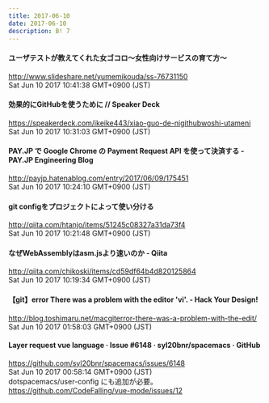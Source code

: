```yaml
---
title: 2017-06-10
date: 2017-06-10
description: B! 7
---
```


#### ユーザテストが教えてくれた女ゴコロ〜女性向けサービスの育て方〜
http://www.slideshare.net/yumemikouda/ss-76731150<br>
Sat Jun 10 2017 10:41:38 GMT+0900 (JST)<br>


#### 効果的にGitHubを使うために // Speaker Deck
https://speakerdeck.com/ikeike443/xiao-guo-de-nigithubwoshi-utameni<br>
Sat Jun 10 2017 10:31:03 GMT+0900 (JST)<br>


#### PAY.JP で Google Chrome の Payment Request API を使って決済する - PAY.JP Engineering Blog
http://payjp.hatenablog.com/entry/2017/06/09/175451<br>
Sat Jun 10 2017 10:24:10 GMT+0900 (JST)<br>


#### git configをプロジェクトによって使い分ける
http://qiita.com/htanjo/items/51245c08327a31da73f4<br>
Sat Jun 10 2017 10:21:48 GMT+0900 (JST)<br>


#### なぜWebAssemblyはasm.jsより速いのか - Qiita
http://qiita.com/chikoski/items/cd59df64b4d820125864<br>
Sat Jun 10 2017 10:19:34 GMT+0900 (JST)<br>


#### 【git】error There was a problem with the editor 'vi'. - Hack Your Design!
http://blog.toshimaru.net/macgiterror-there-was-a-problem-with-the-edit/<br>
Sat Jun 10 2017 01:58:03 GMT+0900 (JST)<br>


#### Layer request vue language · Issue #6148 · syl20bnr/spacemacs · GitHub
https://github.com/syl20bnr/spacemacs/issues/6148<br>
Sat Jun 10 2017 00:58:14 GMT+0900 (JST)<br>
dotspacemacs/user-config にも追加が必要。https://github.com/CodeFalling/vue-mode/issues/12



